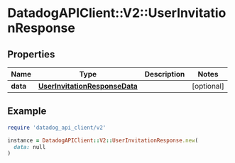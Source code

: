# DatadogAPIClient::V2::UserInvitationResponse

## Properties

| Name     | Type                                                            | Description | Notes      |
| -------- | --------------------------------------------------------------- | ----------- | ---------- |
| **data** | [**UserInvitationResponseData**](UserInvitationResponseData.md) |             | [optional] |

## Example

```ruby
require 'datadog_api_client/v2'

instance = DatadogAPIClient::V2::UserInvitationResponse.new(
  data: null
)
```
